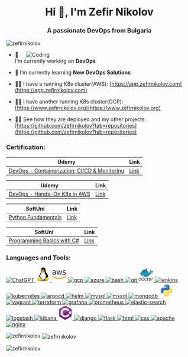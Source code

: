 <h1 align="center">Hi 👋, I'm Zefir Nikolov</h1>
<h3 align="center">A passionate DevOps from Bulgaria</h3>

<p align="left"> <img src="https://komarev.com/ghpvc/?username=zefirnikolov&label=Profile%20views&color=0e75b6&style=flat" alt="zefirnikolov" /> </p>

<img align="right" alt="Coding" width="450" src="https://i.imgur.com/1xOEA8E.jpeg">

- 🔭 I’m currently working on **DevOps**

- 🌱 I’m currently learning **New DevOps Solutions**

- 👨‍💻 I have a running K8s cluster(AWS): [https://app.zefirnikolov.com](https://app.zefirnikolov.com)
- 👨‍💻 I have another running K8s cluster(GCP): [https://www.zefirnikolov.org](https://www.zefirnikolov.org)
- 👨‍💻 See how they are deployed and my other projects: [https://github.com/zefirnikolov?tab=repositories](https://github.com/zefirnikolov?tab=repositories)

<h3 align="left">Certification: </h3>
<td>

| **Udemy**                                                                            | **Link**                                                              |
| -------------------------------------------------------------------------------------- | --------------------------------------------------------------------- |
| <a href="https://softuni.bg/trainings/4036/devops-containerization-ci-cd-monitoring-january-2023"> DevOps - Containerization, CI/CD & Monitoring </a>                | <a href="https://softuni.bg/certificates/details/164692/64f93793"> Link </a> |
</td>
<td>
  
<td>

| **Udemy**                                                                            | **Link**                                                              |
| -------------------------------------------------------------------------------------- | --------------------------------------------------------------------- |
| <a href="https://www.udemy.com/course/kubernetes-microservices/"> DevOps - Hands-On K8s in AWS </a>                                           | <a href="https://udemy-certificate.s3.amazonaws.com/image/UC-54be3127-863e-4622-884b-963512c5a4e8.jpg?v=1678390964000"> Link </a> |
</td>
<td>

| **SoftUni**                                                                            | **Link**                                                              |
| -------------------------------------------------------------------------------------- | --------------------------------------------------------------------- |
| <a href="https://softuni.bg/trainings/3840/programming-fundamentals-with-python-september-2022"> Python Fundamentals </a>                                                | <a href="https://softuni.bg/certificates/details/148805/6dc487b9"> Link </a> |
</td>
<td>

| **SoftUni**                                                           | **Link**                                                   |
| --------------------------------------------------------------------- | ---------------------------------------------------------- |
| <a href="https://softuni.bg/trainings/3753/programming-basics-with-csharp-july-2022" > Programming Basics with C# </a>                                                 | <a href="https://softuni.bg/certificates/details/141938/67ddef3b"> Link</a> 
  
</td>


<p align="left">
</p>

<h3 align="left">Languages and Tools:</h3>
<p align="left"> <a href="https://chat.openai.com/" target="_blank" rel="noreferrer"> <img src="https://seeklogo.com/images/C/chatgpt-logo-B3C0CF3025-seeklogo.com.png" alt="ChatGPT" width="40" height="40"/> <a href="https://www.linux.org/" target="_blank" rel="noreferrer"> <img src="https://raw.githubusercontent.com/devicons/devicon/master/icons/linux/linux-original.svg" alt="linux" width="40" height="40"/> </a> <a href="https://aws.amazon.com" target="_blank" rel="noreferrer"> <img src="https://raw.githubusercontent.com/devicons/devicon/master/icons/amazonwebservices/amazonwebservices-original-wordmark.svg" alt="aws" width="40" height="40"/> </a> <a href="https://cloud.google.com" target="_blank" rel="noreferrer"> <img src="https://www.vectorlogo.zone/logos/google_cloud/google_cloud-icon.svg" alt="gcp" width="40" height="40"/> </a> <a href="https://azure.microsoft.com/en-in/" target="_blank" rel="noreferrer"> <img src="https://www.vectorlogo.zone/logos/microsoft_azure/microsoft_azure-icon.svg" alt="azure" width="40" height="40"/> </a> <a href="https://www.gnu.org/software/bash/" target="_blank" rel="noreferrer"> <img src="https://www.vectorlogo.zone/logos/gnu_bash/gnu_bash-icon.svg" alt="bash" width="40" height="40"/> </a> <a href="https://git-scm.com/" target="_blank" rel="noreferrer"> <img src="https://www.vectorlogo.zone/logos/git-scm/git-scm-icon.svg" alt="git" width="40" height="40"/> </a> <a href="https://www.docker.com/" target="_blank" rel="noreferrer"> <img src="https://raw.githubusercontent.com/devicons/devicon/master/icons/docker/docker-original-wordmark.svg" alt="docker" width="40" height="40"/> </a> <a href="https://www.jenkins.io" target="_blank" rel="noreferrer"> <img src="https://www.vectorlogo.zone/logos/jenkins/jenkins-icon.svg" alt="jenkins" width="40" height="40"/> </a> <a href="https://kubernetes.io" target="_blank" rel="noreferrer"> <img src="https://www.vectorlogo.zone/logos/kubernetes/kubernetes-icon.svg" alt="kubernetes" width="40" height="40"/> </a> <a href="https://argo-cd.readthedocs.io/en/stable/" target="_blank" rel="noreferrer"> <img src="https://www.vectorlogo.zone/logos/argoprojio/argoprojio-icon.svg" alt="argocd" width="40" height="40"/> <a href="https://helm.sh/" target="_blank" rel="noreferrer"> <img src="https://www.vectorlogo.zone/logos/helmsh/helmsh-icon.svg" alt="helm" width="40" height="40"/> </a> <a href="https://www.mysql.com/" target="_blank" rel="noreferrer"> <img src="https://www.vectorlogo.zone/logos/mysql/mysql-official.svg" alt="mysql" width="40" height="40"/> </a> <a href="https://www.microsoft.com/en-us/sql-server" target="_blank" rel="noreferrer"> <img src="https://www.svgrepo.com/show/303229/microsoft-sql-server-logo.svg" alt="mssql" width="40" height="40"/> </a> <a href="https://www.mongodb.com/" target="_blank" rel="noreferrer"> <img src="https://www.vectorlogo.zone/logos/mongodb/mongodb-icon.svg" alt="mongodb" width="40" height="40"/> </a> <a href="https://www.python.org" target="_blank" rel="noreferrer"> <img src="https://raw.githubusercontent.com/devicons/devicon/master/icons/python/python-original.svg" alt="python" width="40" height="40"/> </a> <a href="https://www.vagrantup.com/" target="_blank" rel="noreferrer"> <img src="https://www.vectorlogo.zone/logos/vagrantup/vagrantup-icon.svg" alt="vagrant" width="40" height="40"/> <a href="https://www.terraform.io/" target="_blank" rel="noreferrer"> <img src="https://www.vectorlogo.zone/logos/terraformio/terraformio-icon.svg" alt="terraform" width="40" height="40"/> </a> <a href="https://grafana.com" target="_blank" rel="noreferrer"> <img src="https://www.vectorlogo.zone/logos/grafana/grafana-icon.svg" alt="grafana" width="40" height="40"/> </a> <a href="https://prometheus.io/" target="_blank" rel="noreferrer"> <img src="https://www.vectorlogo.zone/logos/prometheusio/prometheusio-icon.svg" alt="prometheus" width="40" height="40"/> </a> <a href="https://www.elastic.co/" target="_blank" rel="noreferrer"> <img src="https://www.vectorlogo.zone/logos/elastic/elastic-icon.svg" alt="elastic-search" width="40" height="40"/> </a> <a href="https://www.elastic.co/logstash/" target="_blank" rel="noreferrer"> <img src="https://www.vectorlogo.zone/logos/elasticco_logstash/elasticco_logstash-icon.svg" alt="logstash" width="40" height="40"/> </a> <a href="https://www.elastic.co/kibana/" target="_blank" rel="noreferrer"> <img src="https://www.vectorlogo.zone/logos/elasticco_kibana/elasticco_kibana-icon.svg" alt="kibana" width="40" height="40"/> </a> <a href="https://www.w3schools.com/cs/" target="_blank" rel="noreferrer"> <img src="https://raw.githubusercontent.com/devicons/devicon/master/icons/csharp/csharp-original.svg" alt="csharp" width="40" height="40"/> </a> <a href="https://www.djangoproject.com/" target="_blank" rel="noreferrer"> <img src="https://cdn.worldvectorlogo.com/logos/django.svg" alt="django" width="40" height="40"/> </a> <a href="https://flask.palletsprojects.com/" target="_blank" rel="noreferrer"> <img src="https://www.vectorlogo.zone/logos/pocoo_flask/pocoo_flask-icon.svg" alt="flask" width="40" height="40"/> </a> <a href="https://html5.org/" target="_blank" rel="noreferrer"> <img src="https://www.vectorlogo.zone/logos/w3_html5/w3_html5-icon.svg" alt="html" width="40" height="40"/> </a> <a href="https://en.wikipedia.org/wiki/CSS" target="_blank" rel="noreferrer"> <img src="https://www.vectorlogo.zone/logos/w3_css/w3_css-icon.svg" alt="css" width="40" height="40"/> </a> <a href="https://www.apache.org/" target="_blank" rel="noreferrer"> <img src="https://www.vectorlogo.zone/logos/apache/apache-official.svg" alt="apache" width="40" height="40"/> </a> <a href="https://www.nginx.com/" target="_blank" rel="noreferrer"> <img src="https://www.vectorlogo.zone/logos/nginx/nginx-icon.svg" alt="nginx" width="40" height="40"/> </a> </p>

<p><img align="left" src="https://github-readme-stats.vercel.app/api/top-langs?username=zefirnikolov&show_icons=true&locale=en&layout=compact" alt="zefirnikolov" /></p>

<p>&nbsp;<img align="center" src="https://github-readme-stats.vercel.app/api?username=zefirnikolov&show_icons=true&locale=en" alt="zefirnikolov" /></p>

<p><img align="center" src="https://github-readme-streak-stats.herokuapp.com/?user=zefirnikolov&" alt="zefirnikolov" /></p>
